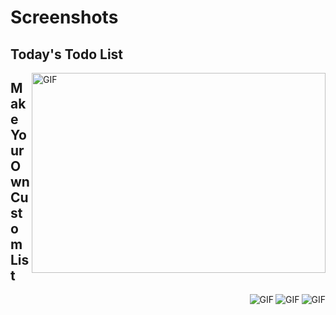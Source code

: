 # Screenshots

## Today's Todo List

<img align="right" alt="GIF" src="https://github.com/amantyagi22/temptodo/blob/main/Today.png?raw=true" width="470" height="320" />

## Make Your Own Custom List

<img align="right" alt="GIF" src="https://github.com/amantyagi22/temptodo/blob/main/Work.png?raw=true"/>
<img align="right" alt="GIF" src="https://github.com/amantyagi22/temptodo/blob/main/Home.png?raw=true"/>
<img align="right" alt="GIF" src="https://github.com/amantyagi22/temptodo/blob/main/College.png?raw=true"/>

